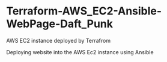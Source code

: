 # Terraform-AWS_EC2-Ansible-WebPage-Daft_Punk

AWS EC2 instance deployed by Terrafrom

Deploying website into the AWS Ec2 instance using Ansible


